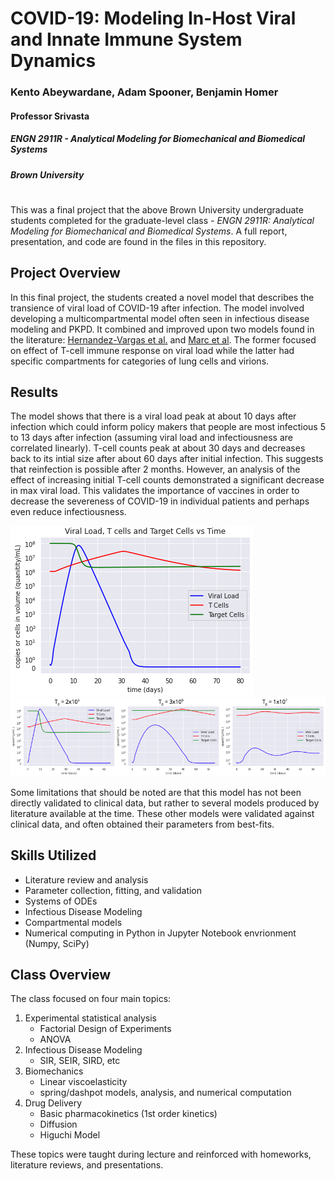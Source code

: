 #  COVID-19: Modeling In-Host Viral and Innate Immune System Dynamics
### Kento Abeywardane, Adam Spooner, Benjamin Homer
#### Professor Srivasta
##### ENGN 2911R - Analytical Modeling for Biomechanical and Biomedical Systems
##### Brown University 

#
This was a final project that the above Brown University undergraduate students completed for the graduate-level class - _ENGN 2911R: Analytical Modeling for Biomechanical and Biomedical Systems_. A full report, presentation, and code are found in the files in this repository. 

## Project Overview
In this final project, the students created a novel model that describes the transience of viral load of COVID-19 after infection. The model involved developing a multicompartmental model often seen in infectious disease modeling and PKPD. It combined and improved upon two models found in the literature: [Hernandez-Vargas et al.](https://doi.org/10.1016/j.arcontrol.2020.09.006) and [Marc et al](https://elifesciences.org/articles/69302). The former focused on effect of T-cell immune response on viral load while the latter had specific compartments for categories of lung cells and virions. 

## Results
The model shows that there is a viral load peak at about 10 days after infection which could inform policy makers that people are most infectious 5 to 13 days after infection (assuming viral load and infectiousness are correlated linearly). T-cell counts peak at about 30 days and decreases  back to its intial size after about 60 days after initial infection. This suggests that reinfection is possible after 2 months. However, an analysis of the effect of increasing initial T-cell counts demonstrated a significant decrease in max viral load. This validates the importance of vaccines in order to decrease the severeness of COVID-19 in individual patients and perhaps even reduce infectiousness. 

![Final results for severe cases](finalresultsgraph.png)
![Increasing T-cell count](graph_modifyT0.png)

Some limitations that should be noted are that this model has not been directly validated to clinical data, but rather to several models produced by literature available at the time. These other models were validated against clinical data, and often obtained their parameters from best-fits. 

## Skills Utilized
- Literature review and analysis
- Parameter collection, fitting, and validation
- Systems of ODEs 
- Infectious Disease Modeling
- Compartmental models
- Numerical computing in Python in Jupyter Notebook envrionment (Numpy, SciPy)

## Class Overview
The class focused on four main topics:

1.  Experimental statistical analysis
    - Factorial Design of Experiments
    - ANOVA
2.  Infectious Disease Modeling
    - SIR, SEIR, SIRD, etc
3.  Biomechanics
    - Linear viscoelasticity
    - spring/dashpot models, analysis, and numerical computation
4.  Drug Delivery
    - Basic pharmacokinetics (1st order kinetics)
    - Diffusion
    - Higuchi Model

These topics were taught during lecture and reinforced with homeworks, literature reviews, and presentations.